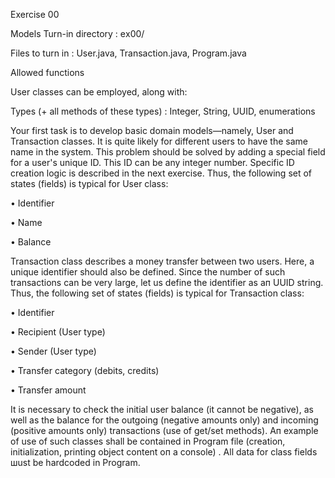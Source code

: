 Exercise 00

Models
Turn-in directory : еx00/

Files to turn in  :  User.java, Transaction.java, Program.java

Allowed functions

User classes can be employed, along with:

Types (+ all methods of these types) : Integer, String, UUID, enumerations



Your first task is to develop basic domain models—namely, User and Transaction classes. It is quite
likely for different users to have the same name in the system. This problem should be solved by
adding а special field for а user's unique ID. This ID can be any integer number. Specific ID
creation logic is described in the next exercise.
Thus, the following set of states (fields) is typical for User class:

• Identifier

• Name

• Balance

Transaction class describes а money transfer between two users. Here, а unique identifier should
also be defined. Siпce the number of such transactions can be very large, let us define the
identifier as ап UUID string. Thus, the following set of states (fields) is typical for Transaction
class:

• Identifier

• Recipient (User type)

• Sender (User type)

• Transfer category (debits, credits)

• Transfer amount


It is necessary to check the initial user balance (it cannot be negative), as well as the balance
for the outgoing (negative amounts only) and incoming (positive amounts only) transactions (use of
get/set methods).
Ап example of use of such classes shall be contained in Program file (creation, initialization,
printing object content оп а console) . All data for class fields шust be hardcoded  in Program.